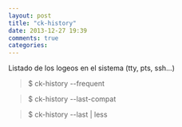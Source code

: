 ```yaml
---
layout: post
title: "ck-history"
date: 2013-12-27 19:39
comments: true
categories: 
---
```

Listado de los logeos en el sistema (tty, pts, ssh...) 

>$ ck-history --frequent 

>$ ck-history --last-compat 

>$ ck-history --last | less

